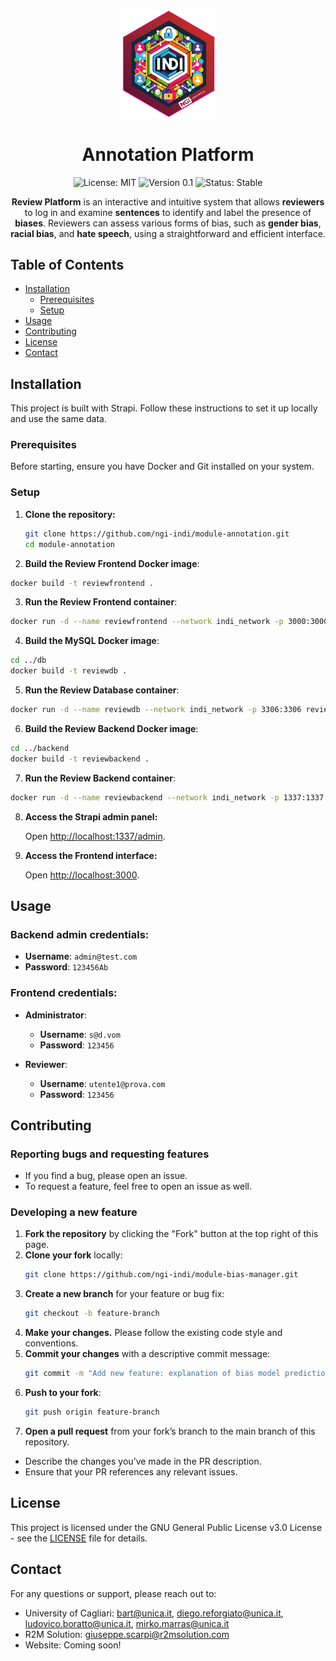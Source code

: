 <div align="center">
  <img src="./assets/logo.png" alt="Logo" width="150"/>

  # Annotation Platform

  ![License: MIT](https://img.shields.io/badge/License-MIT-blue.svg)
  ![Version 0.1](https://img.shields.io/badge/version-0.1-green.svg)
  ![Status: Stable](https://img.shields.io/badge/status-stable-brightgreen.svg)
    
  <p>
    <strong>Review Platform</strong> is an interactive and intuitive system that allows <strong>reviewers</strong> to log in and examine <strong>sentences</strong> to identify and label the presence of <strong>biases</strong>. Reviewers can assess various forms of bias, such as <strong>gender bias</strong>, <strong>racial bias</strong>, and <strong>hate speech</strong>, using a straightforward and efficient interface. 
  </p>
</div>

## Table of Contents

- [Installation](#installation)
  - [Prerequisites](#prerequisites)
  - [Setup](#setup)
- [Usage](#usage)
- [Contributing](#contributing)
- [License](#license)
- [Contact](#contact)

## Installation

This project is built with Strapi. Follow these instructions to set it up locally and use the same data.

### Prerequisites

Before starting, ensure you have Docker and Git installed on your system.

### Setup

1. **Clone the repository:**

    ```bash
    git clone https://github.com/ngi-indi/module-annotation.git
    cd module-annotation
    ```

2. **Build the Review Frontend Docker image**:

```bash
docker build -t reviewfrontend .
```

3. **Run the Review Frontend container**:

```bash
docker run -d --name reviewfrontend --network indi_network -p 3000:3000 reviewfrontend
```

4. **Build the MySQL Docker image**:

```bash
cd ../db
docker build -t reviewdb .
```

5. **Run the Review Database container**:

```bash
docker run -d --name reviewdb --network indi_network -p 3306:3306 reviewdb
```

6. **Build the Review Backend Docker image**:

```bash
cd ../backend
docker build -t reviewbackend .
```

7. **Run the Review Backend container**:

```bash
docker run -d --name reviewbackend --network indi_network -p 1337:1337 reviewbackend
```

8. **Access the Strapi admin panel:**

    Open [http://localhost:1337/admin](http://localhost:1337/admin).

8. **Access the Frontend interface:**

    Open [http://localhost:3000](http://localhost:3000).

## Usage

### Backend admin credentials:
- **Username**: `admin@test.com`
- **Password**: `123456Ab`

### Frontend credentials:
- **Administrator**:
  - **Username**: `s@d.vom`
  - **Password**: `123456`
  
- **Reviewer**:
  - **Username**: `utente1@prova.com`
  - **Password**: `123456`

## Contributing

### Reporting bugs and requesting features
- If you find a bug, please open an issue.
- To request a feature, feel free to open an issue as well.

### Developing a new feature

1. **Fork the repository** by clicking the "Fork" button at the top right of this page.
2. **Clone your fork** locally:
   ```bash
   git clone https://github.com/ngi-indi/module-bias-manager.git
   ```
3. **Create a new branch** for your feature or bug fix:
   ```bash
   git checkout -b feature-branch
   ```
4. **Make your changes.** Please follow the existing code style and conventions.
5. **Commit your changes** with a descriptive commit message:
   ```bash
   git commit -m "Add new feature: explanation of bias model predictions"
   ```
6. **Push to your fork**:
   ```bash
   git push origin feature-branch
   ```
7. **Open a pull request** from your fork’s branch to the main branch of this repository.
- Describe the changes you’ve made in the PR description.
- Ensure that your PR references any relevant issues.

## License
This project is licensed under the GNU General Public License v3.0 License - see the [LICENSE](https://github.com/ngi-indi/module-annotation/blob/main/LICENSE) file for details.

## Contact
For any questions or support, please reach out to:
- University of Cagliari: bart@unica.it, diego.reforgiato@unica.it, ludovico.boratto@unica.it, mirko.marras@unica.it
- R2M Solution: giuseppe.scarpi@r2msolution.com
- Website: Coming soon!

